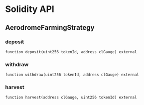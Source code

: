 # Solidity API

## AerodromeFarmingStrategy

### deposit

```solidity
function deposit(uint256 tokenId, address clGauge) external
```

### withdraw

```solidity
function withdraw(uint256 tokenId, address clGauge) external
```

### harvest

```solidity
function harvest(address clGauge, uint256 tokenId) external
```


